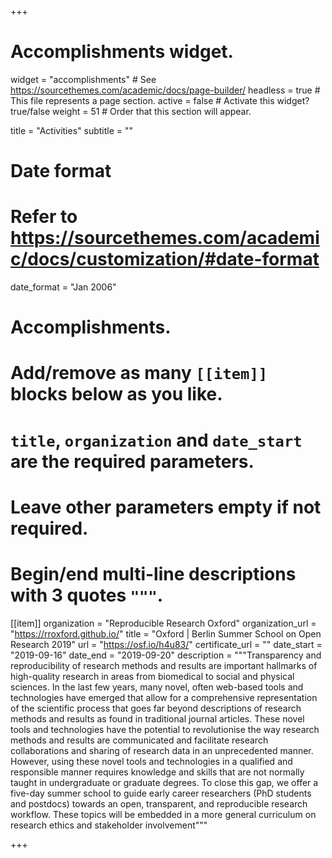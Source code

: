 +++
# Accomplishments widget.
widget = "accomplishments"  # See https://sourcethemes.com/academic/docs/page-builder/
headless = true  # This file represents a page section.
active = false  # Activate this widget? true/false
weight = 51  # Order that this section will appear.

title = "Activities"
subtitle = ""

# Date format
#   Refer to https://sourcethemes.com/academic/docs/customization/#date-format
date_format = "Jan 2006"

# Accomplishments.
#   Add/remove as many `[[item]]` blocks below as you like.
#   `title`, `organization` and `date_start` are the required parameters.
#   Leave other parameters empty if not required.
#   Begin/end multi-line descriptions with 3 quotes `"""`.

[[item]]
  organization = "Reproducible Research Oxford"
  organization_url = "https://rroxford.github.io/"
  title = "Oxford | Berlin Summer School on Open Research 2019"
  url = "https://osf.io/h4u83/"
  certificate_url = ""
  date_start = "2019-09-16"
  date_end = "2019-09-20"
  description = """Transparency and reproducibility of research methods and results are important hallmarks of high-quality research in areas from biomedical to social and physical sciences. In the last few years, many novel, often web-based tools and technologies have emerged that allow for a comprehensive representation of the scientific process that goes far beyond descriptions of research methods and results as found in traditional journal articles. These novel tools and technologies have the potential to revolutionise the way research methods and results are communicated and facilitate research collaborations and sharing of research data in an unprecedented manner. However, using these novel tools and technologies in a qualified and responsible manner requires knowledge and skills that are not normally taught in undergraduate or graduate degrees. To close this gap, we offer a five-day summer school to guide early career researchers (PhD students and postdocs) towards an open, transparent, and reproducible research workflow. These topics will be embedded in a more general curriculum on research ethics and stakeholder involvement"""


+++
